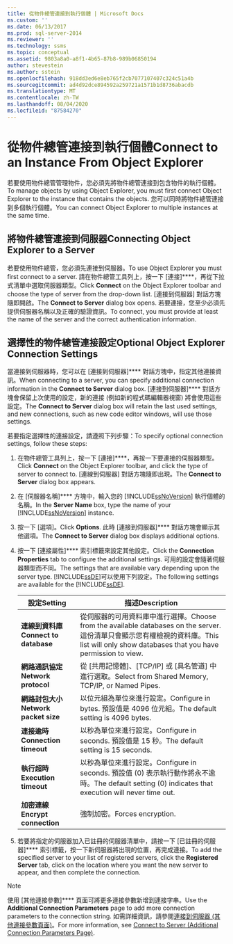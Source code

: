 ```yaml
---
title: 從物件總管連接到執行個體 | Microsoft Docs
ms.custom: ''
ms.date: 06/13/2017
ms.prod: sql-server-2014
ms.reviewer: ''
ms.technology: ssms
ms.topic: conceptual
ms.assetid: 9803a8a0-a8f1-4b65-87b8-989b06850194
author: stevestein
ms.author: sstein
ms.openlocfilehash: 918dd3ed6e8eb765f2cb7077107407c324c51a4b
ms.sourcegitcommit: ad4d92dce894592a259721a1571b1d8736abacdb
ms.translationtype: MT
ms.contentlocale: zh-TW
ms.lasthandoff: 08/04/2020
ms.locfileid: "87584270"
---
```

# <a name="connect-to-an-instance-from-object-explorer"></a><span data-ttu-id="430b8-102">從物件總管連接到執行個體</span><span class="sxs-lookup"><span data-stu-id="430b8-102">Connect to an Instance From Object Explorer</span></span>
  <span data-ttu-id="430b8-103">若要使用物件總管管理物件，您必須先將物件總管連接到包含物件的執行個體。</span><span class="sxs-lookup"><span data-stu-id="430b8-103">To manage objects by using Object Explorer, you must first connect Object Explorer to the instance that contains the objects.</span></span> <span data-ttu-id="430b8-104">您可以同時將物件總管連接到多個執行個體。</span><span class="sxs-lookup"><span data-stu-id="430b8-104">You can connect Object Explorer to multiple instances at the same time.</span></span>  
  
## <a name="connecting-object-explorer-to-a-server"></a><span data-ttu-id="430b8-105">將物件總管連接到伺服器</span><span class="sxs-lookup"><span data-stu-id="430b8-105">Connecting Object Explorer to a Server</span></span>  
 <span data-ttu-id="430b8-106">若要使用物件總管，您必須先連接到伺服器。</span><span class="sxs-lookup"><span data-stu-id="430b8-106">To use Object Explorer you must first connect to a server.</span></span> <span data-ttu-id="430b8-107">請在物件總管工具列上，按一下 [連接]\*\*\*\*，再從下拉式清單中選取伺服器類型。</span><span class="sxs-lookup"><span data-stu-id="430b8-107">Click **Connect** on the Object Explorer toolbar and choose the type of server from the drop-down list.</span></span> <span data-ttu-id="430b8-108">[連接到伺服器] 對話方塊隨即開啟。</span><span class="sxs-lookup"><span data-stu-id="430b8-108">The **Connect to Server** dialog box opens.</span></span> <span data-ttu-id="430b8-109">若要連接，您至少必須先提供伺服器名稱以及正確的驗證資訊。</span><span class="sxs-lookup"><span data-stu-id="430b8-109">To connect, you must provide at least the name of the server and the correct authentication information.</span></span>  
  
## <a name="optional-object-explorer-connection-settings"></a><span data-ttu-id="430b8-110">選擇性的物件總管連接設定</span><span class="sxs-lookup"><span data-stu-id="430b8-110">Optional Object Explorer Connection Settings</span></span>  
 <span data-ttu-id="430b8-111">當連接到伺服器時，您可以在 [連接到伺服器]\*\*\*\* 對話方塊中，指定其他連接資訊。</span><span class="sxs-lookup"><span data-stu-id="430b8-111">When connecting to a server, you can specify additional connection information in the **Connect to Server** dialog box.</span></span> <span data-ttu-id="430b8-112">[連接到伺服器]\*\*\*\* 對話方塊會保留上次使用的設定，新的連接 (例如新的程式碼編輯器視窗) 將會使用這些設定。</span><span class="sxs-lookup"><span data-stu-id="430b8-112">The **Connect to Server** dialog box will retain the last used settings, and new connections, such as new code editor windows, will use those settings.</span></span>  
  
 <span data-ttu-id="430b8-113">若要指定選擇性的連接設定，請遵照下列步驟：</span><span class="sxs-lookup"><span data-stu-id="430b8-113">To specify optional connection settings, follow these steps:</span></span>  
  
1.  <span data-ttu-id="430b8-114">在物件總管工具列上，按一下 [連接]\*\*\*\*，再按一下要連接的伺服器類型。</span><span class="sxs-lookup"><span data-stu-id="430b8-114">Click **Connect** on the Object Explorer toolbar, and click the type of server to connect to.</span></span> <span data-ttu-id="430b8-115">[連線到伺服器] 對話方塊隨即出現。</span><span class="sxs-lookup"><span data-stu-id="430b8-115">The **Connect to Server** dialog box appears.</span></span>  
  
2.  <span data-ttu-id="430b8-116">在 [伺服器名稱]\*\*\*\* 方塊中，輸入您的 [!INCLUDE[ssNoVersion](../../includes/ssnoversion-md.md)] 執行個體的名稱。</span><span class="sxs-lookup"><span data-stu-id="430b8-116">In the **Server Name** box, type the name of your [!INCLUDE[ssNoVersion](../../includes/ssnoversion-md.md)] instance.</span></span>  
  
3.  <span data-ttu-id="430b8-117">按一下 [選項]。</span><span class="sxs-lookup"><span data-stu-id="430b8-117">Click **Options**.</span></span> <span data-ttu-id="430b8-118">此時 [連接到伺服器]\*\*\*\* 對話方塊會顯示其他選項。</span><span class="sxs-lookup"><span data-stu-id="430b8-118">The **Connect to Server** dialog box displays additional options.</span></span>  
  
4.  <span data-ttu-id="430b8-119">按一下 [連接屬性]\*\*\*\* 索引標籤來設定其他設定。</span><span class="sxs-lookup"><span data-stu-id="430b8-119">Click the **Connection Properties** tab to configure the additional settings.</span></span> <span data-ttu-id="430b8-120">可用的設定會隨著伺服器類型而不同。</span><span class="sxs-lookup"><span data-stu-id="430b8-120">The settings that are available vary depending upon the server type.</span></span> <span data-ttu-id="430b8-121">[!INCLUDE[ssDE](../../includes/ssde-md.md)]可以使用下列設定。</span><span class="sxs-lookup"><span data-stu-id="430b8-121">The following settings are available for the [!INCLUDE[ssDE](../../includes/ssde-md.md)].</span></span>  
  
    |<span data-ttu-id="430b8-122">設定</span><span class="sxs-lookup"><span data-stu-id="430b8-122">Setting</span></span>|<span data-ttu-id="430b8-123">描述</span><span class="sxs-lookup"><span data-stu-id="430b8-123">Description</span></span>|  
    |-------------|-----------------|  
    |<span data-ttu-id="430b8-124">**連線到資料庫**</span><span class="sxs-lookup"><span data-stu-id="430b8-124">**Connect to database**</span></span>|<span data-ttu-id="430b8-125">從伺服器的可用資料庫中進行選擇。</span><span class="sxs-lookup"><span data-stu-id="430b8-125">Choose from the available databases on the server.</span></span> <span data-ttu-id="430b8-126">這份清單只會顯示您有權檢視的資料庫。</span><span class="sxs-lookup"><span data-stu-id="430b8-126">This list will only show databases that you have permission to view.</span></span>|  
    |<span data-ttu-id="430b8-127">**網路通訊協定**</span><span class="sxs-lookup"><span data-stu-id="430b8-127">**Network protocol**</span></span>|<span data-ttu-id="430b8-128">從 [共用記憶體]、[TCP/IP] 或 [具名管道] 中進行選取。</span><span class="sxs-lookup"><span data-stu-id="430b8-128">Select from Shared Memory, TCP/IP, or Named Pipes.</span></span>|  
    |<span data-ttu-id="430b8-129">**網路封包大小**</span><span class="sxs-lookup"><span data-stu-id="430b8-129">**Network packet size**</span></span>|<span data-ttu-id="430b8-130">以位元組為單位來進行設定。</span><span class="sxs-lookup"><span data-stu-id="430b8-130">Configure in bytes.</span></span> <span data-ttu-id="430b8-131">預設值是 4096 位元組。</span><span class="sxs-lookup"><span data-stu-id="430b8-131">The default setting is 4096 bytes.</span></span>|  
    |<span data-ttu-id="430b8-132">**連接逾時**</span><span class="sxs-lookup"><span data-stu-id="430b8-132">**Connection timeout**</span></span>|<span data-ttu-id="430b8-133">以秒為單位來進行設定。</span><span class="sxs-lookup"><span data-stu-id="430b8-133">Configure in seconds.</span></span> <span data-ttu-id="430b8-134">預設值是 15 秒。</span><span class="sxs-lookup"><span data-stu-id="430b8-134">The default setting is 15 seconds.</span></span>|  
    |<span data-ttu-id="430b8-135">**執行超時**</span><span class="sxs-lookup"><span data-stu-id="430b8-135">**Execution timeout**</span></span>|<span data-ttu-id="430b8-136">以秒為單位來進行設定。</span><span class="sxs-lookup"><span data-stu-id="430b8-136">Configure in seconds.</span></span> <span data-ttu-id="430b8-137">預設值 (0) 表示執行動作將永不逾時。</span><span class="sxs-lookup"><span data-stu-id="430b8-137">The default setting (0) indicates that execution will never time out.</span></span>|  
    |<span data-ttu-id="430b8-138">**加密連線**</span><span class="sxs-lookup"><span data-stu-id="430b8-138">**Encrypt connection**</span></span>|<span data-ttu-id="430b8-139">強制加密。</span><span class="sxs-lookup"><span data-stu-id="430b8-139">Forces encryption.</span></span>|  
  
5.  <span data-ttu-id="430b8-140">若要將指定的伺服器加入已註冊的伺服器清單中，請按一下 [已註冊的伺服器]\*\*\*\* 索引標籤，按一下新伺服器將出現的位置，再完成連接。</span><span class="sxs-lookup"><span data-stu-id="430b8-140">To add the specified server to your list of registered servers, click the **Registered Server** tab, click on the location where you want the new server to appear, and then complete the connection.</span></span>  
  
> [!NOTE]  
>  <span data-ttu-id="430b8-141">使用 [其他連接參數]\*\*\*\* 頁面可將更多連接參數新增到連接字串。</span><span class="sxs-lookup"><span data-stu-id="430b8-141">Use the **Additional Connection Parameters** page to add more connection parameters to the connection string.</span></span> <span data-ttu-id="430b8-142">如需詳細資訊，請參閱[連接到伺服器 &#40;其他連接參數頁面&#41;](../../database-engine/connect-to-server-additional-connection-parameters-page.md)。</span><span class="sxs-lookup"><span data-stu-id="430b8-142">For more information, see [Connect to Server &#40;Additional Connection Parameters Page&#41;](../../database-engine/connect-to-server-additional-connection-parameters-page.md).</span></span>  
  
  
